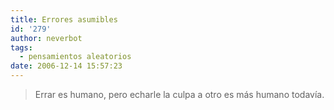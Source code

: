```yaml
---
title: Errores asumibles
id: '279'
author: neverbot
tags:
  - pensamientos aleatorios
date: 2006-12-14 15:57:23
---
```


> Errar es humano, pero echarle la culpa a otro es más humano todavía.
